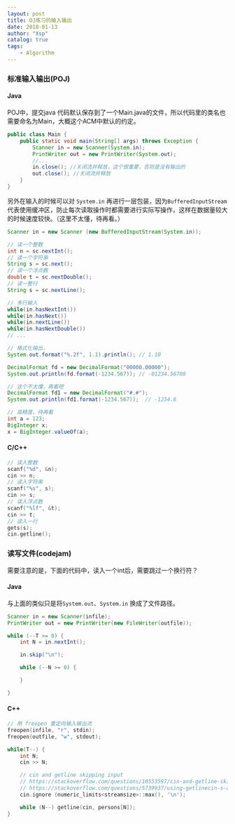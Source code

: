 ```yaml
---
layout: post
title: OJ练习的输入输出
date: 2018-01-13
author: "Xsp"
catalog: true
tags:
    - Algorithm
---
```

### 标准输入输出(POJ)

#### Java
POJ中，提交java 代码默认保存到了一个Main.java的文件，所以代码里的类名也需要命名为Main，大概这个ACM中默认的约定。

```java
public class Main {
    public static void main(String[] args) throws Exception {
        Scanner in = new Scanner(System.in);
        PrintWriter out = new PrintWriter(System.out);
        //...
        in.close(); //关闭流并释放，这个很重要，否则是没有输出的
        out.close(); //关闭流并释放
    }
}
```

另外在输入的时候可以对 `System.in` 再进行一层包装，因为`BufferedInputStream` 代表使用缓冲区，防止每次读取操作时都需要进行实际写操作，这样在数据量较大的时候速度较快。（这里不太懂，待再看。）
```java
Scanner in = new Scanner (new BufferedInputStream(System.in));
```

```java
// 读一个整数
int n = sc.nextInt();
// 读一个字符串
String s = sc.next();
// 读一个浮点数
double t = sc.nextDouble();
// 读一整行
String s = sc.nextLine();

// 多行输入
while(in.hasNextInt())
while(in.hasNext())
while(in.nextLine())
while(in.hasNextDouble())
// ...

// 格式化输出，
System.out.format("%.2f", 1.1).println(); // 1.10

DecimalFormat fd = new DecimalFormat("00000.00000");
System.out.println(fd.format(-1234.567)); // -01234.56700

// 这个不太懂，再看吧
DecimalFormat fd1 = new DecimalFormat("#.#");
System.out.println(fd1.format(-1234.567));  // -1234.6

// 高精度，待再看
int a = 123;
BigInteger x;  
x = BigInteger.valueOf(a);   
```

#### C/C++

```cpp
// 读入整数
scanf("%d", &n);
cin >> n;
// 读入字符串
scanf("%s", s);
cin >> s;
// 读入浮点数
scanf("%lf", &t);
cin >> t;
// 读入一行
gets(s);
cin.getline();
```

### 读写文件(codejam)

需要注意的是，下面的代码中，读入一个int后，需要跳过一个换行符？

#### Java
与上面的类似只是将`System.out`、`System.in` 换成了文件路径。

```java
Scanner in = new Scanner(infile);
PrintWriter out = new PrintWriter(new FileWriter(outfile));

while (--T >= 0) {
    int N = in.nextInt();

    in.skip("\n");

    while (--N >= 0) {

    }

}
```

#### C++
```cpp
// 用 freopen 重定向输入输出流
freopen(infile, "r", stdin);
freopen(outfile, "w", stdout);

while(T--) {
    int N;
    cin >> N;

    // cin and getline skipping input
    // https://stackoverflow.com/questions/10553597/cin-and-getline-skipping-input
    // https://stackoverflow.com/questions/5739937/using-getlinecin-s-after-cin
    cin.ignore (numeric_limits<streamsize>::max(), '\n');

    while (N--) getline(cin, persons[N]);
}
```
